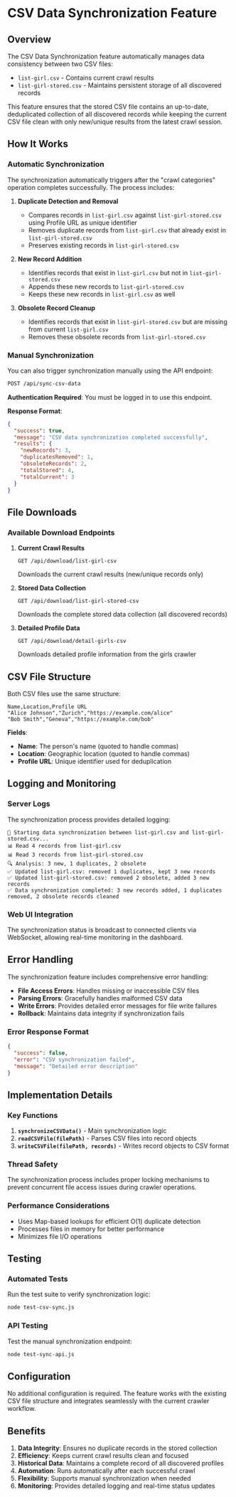 # CSV Data Synchronization Feature

## Overview

The CSV Data Synchronization feature automatically manages data consistency between two CSV files:
- `list-girl.csv` - Contains current crawl results
- `list-girl-stored.csv` - Maintains persistent storage of all discovered records

This feature ensures that the stored CSV file contains an up-to-date, deduplicated collection of all discovered records while keeping the current CSV file clean with only new/unique results from the latest crawl session.

## How It Works

### Automatic Synchronization

The synchronization automatically triggers after the "crawl categories" operation completes successfully. The process includes:

1. **Duplicate Detection and Removal**
   - Compares records in `list-girl.csv` against `list-girl-stored.csv` using Profile URL as unique identifier
   - Removes duplicate records from `list-girl.csv` that already exist in `list-girl-stored.csv`
   - Preserves existing records in `list-girl-stored.csv`

2. **New Record Addition**
   - Identifies records that exist in `list-girl.csv` but not in `list-girl-stored.csv`
   - Appends these new records to `list-girl-stored.csv`
   - Keeps these new records in `list-girl.csv` as well

3. **Obsolete Record Cleanup**
   - Identifies records that exist in `list-girl-stored.csv` but are missing from current `list-girl.csv`
   - Removes these obsolete records from `list-girl-stored.csv`

### Manual Synchronization

You can also trigger synchronization manually using the API endpoint:

```bash
POST /api/sync-csv-data
```

**Authentication Required**: You must be logged in to use this endpoint.

**Response Format**:
```json
{
  "success": true,
  "message": "CSV data synchronization completed successfully",
  "results": {
    "newRecords": 3,
    "duplicatesRemoved": 1,
    "obsoleteRecords": 2,
    "totalStored": 4,
    "totalCurrent": 3
  }
}
```

## File Downloads

### Available Download Endpoints

1. **Current Crawl Results**
   ```
   GET /api/download/list-girl-csv
   ```
   Downloads the current crawl results (new/unique records only)

2. **Stored Data Collection**
   ```
   GET /api/download/list-girl-stored-csv
   ```
   Downloads the complete stored data collection (all discovered records)

3. **Detailed Profile Data**
   ```
   GET /api/download/detail-girls-csv
   ```
   Downloads detailed profile information from the girls crawler

## CSV File Structure

Both CSV files use the same structure:

```csv
Name,Location,Profile URL
"Alice Johnson","Zurich","https://example.com/alice"
"Bob Smith","Geneva","https://example.com/bob"
```

**Fields**:
- **Name**: The person's name (quoted to handle commas)
- **Location**: Geographic location (quoted to handle commas)
- **Profile URL**: Unique identifier used for deduplication

## Logging and Monitoring

### Server Logs

The synchronization process provides detailed logging:

```
🔄 Starting data synchronization between list-girl.csv and list-girl-stored.csv...
📊 Read 4 records from list-girl.csv
📊 Read 3 records from list-girl-stored.csv
🔍 Analysis: 3 new, 1 duplicates, 2 obsolete
✅ Updated list-girl.csv: removed 1 duplicates, kept 3 new records
✅ Updated list-girl-stored.csv: removed 2 obsolete, added 3 new records
✅ Data synchronization completed: 3 new records added, 1 duplicates removed, 2 obsolete records cleaned
```

### Web UI Integration

The synchronization status is broadcast to connected clients via WebSocket, allowing real-time monitoring in the dashboard.

## Error Handling

The synchronization feature includes comprehensive error handling:

- **File Access Errors**: Handles missing or inaccessible CSV files
- **Parsing Errors**: Gracefully handles malformed CSV data
- **Write Errors**: Provides detailed error messages for file write failures
- **Rollback**: Maintains data integrity if synchronization fails

### Error Response Format

```json
{
  "success": false,
  "error": "CSV synchronization failed",
  "message": "Detailed error description"
}
```

## Implementation Details

### Key Functions

1. **`synchronizeCSVData()`** - Main synchronization logic
2. **`readCSVFile(filePath)`** - Parses CSV files into record objects
3. **`writeCSVFile(filePath, records)`** - Writes record objects to CSV format

### Thread Safety

The synchronization process includes proper locking mechanisms to prevent concurrent file access issues during crawler operations.

### Performance Considerations

- Uses Map-based lookups for efficient O(1) duplicate detection
- Processes files in memory for better performance
- Minimizes file I/O operations

## Testing

### Automated Tests

Run the test suite to verify synchronization logic:

```bash
node test-csv-sync.js
```

### API Testing

Test the manual synchronization endpoint:

```bash
node test-sync-api.js
```

## Configuration

No additional configuration is required. The feature works with the existing CSV file structure and integrates seamlessly with the current crawler workflow.

## Benefits

1. **Data Integrity**: Ensures no duplicate records in the stored collection
2. **Efficiency**: Keeps current crawl results clean and focused
3. **Historical Data**: Maintains a complete record of all discovered profiles
4. **Automation**: Runs automatically after each successful crawl
5. **Flexibility**: Supports manual synchronization when needed
6. **Monitoring**: Provides detailed logging and real-time status updates
